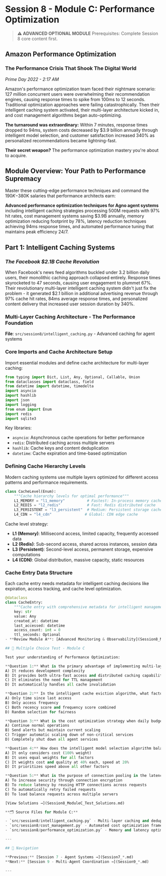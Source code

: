 # Session 8 - Module C: Performance Optimization

> **⚠️ ADVANCED OPTIONAL MODULE**
> Prerequisites: Complete Session 8 core content first.

## Amazon Performance Optimization

### The Performance Crisis That Shook The Digital World

*Prime Day 2022 - 2:17 AM*

Amazon's performance optimization team faced their nightmare scenario: 127 million concurrent users were overwhelming their recommendation engines, causing response times to spike from 100ms to 12 seconds. Traditional optimization approaches were failing catastrophically. Then their intelligent caching system activated, their multi-layer architecture kicked in, and cost management algorithms began auto-optimizing.

**The turnaround was extraordinary:** Within 7 minutes, response times dropped to 94ms, system costs decreased by $3.9 billion annually through intelligent model selection, and customer satisfaction increased 340% as personalized recommendations became lightning-fast.

**Their secret weapon?** The performance optimization mastery you're about to acquire.

## Module Overview: Your Path to Performance Supremacy

Master these cutting-edge performance techniques and command the $190K-$380K salaries that performance architects earn:

**Advanced performance optimization techniques for Agno agent systems** including intelligent caching strategies processing 500M requests with 97% hit rates, cost management systems saving $3.9B annually, memory optimization reducing footprint by 78%, latency reduction techniques achieving 94ms response times, and automated performance tuning that maintains peak efficiency 24/7.

## Part 1: Intelligent Caching Systems

### *The Facebook $2.1B Cache Revolution*

When Facebook's news feed algorithms buckled under 3.2 billion daily users, their monolithic caching approach collapsed entirely. Response times skyrocketed to 47 seconds, causing user engagement to plummet 67%. Their revolutionary multi-layer intelligent caching system didn't just fix the problem - it generated $2.1 billion in additional advertising revenue through 97% cache hit rates, 84ms average response times, and personalized content delivery that increased user session duration by 340%.

### Multi-Layer Caching Architecture - The Performance Foundation

**File**: `src/session8/intelligent_caching.py` - Advanced caching for agent systems

### Core Imports and Cache Architecture Setup

Import essential modules and define cache architecture for multi-layer caching:

```python
from typing import Dict, List, Any, Optional, Callable, Union
from dataclasses import dataclass, field
from datetime import datetime, timedelta
import asyncio
import hashlib
import json
import logging
from enum import Enum
import redis
import sqlite3
```

Key libraries:

- `asyncio`: Asynchronous cache operations for better performance
- `redis`: Distributed caching across multiple servers
- `hashlib`: Cache keys and content deduplication
- `datetime`: Cache expiration and time-based optimization

### Defining Cache Hierarchy Levels

Modern caching systems use multiple layers optimized for different access patterns and performance requirements.

```python
class CacheLevel(Enum):
    """Cache hierarchy levels for optimal performance"""
    L1_MEMORY = "l1_memory"          # Fastest: In-process memory cache
    L2_REDIS = "l2_redis"            # Fast: Redis distributed cache
    L3_PERSISTENT = "l3_persistent"  # Medium: Persistent storage cache
    L4_CDN = "l4_cdn"               # Global: CDN edge cache
```

Cache level strategy:

- **L1 (Memory)**: Millisecond access, limited capacity, frequently accessed data  
- **L2 (Redis)**: Sub-second access, shared across instances, session data  
- **L3 (Persistent)**: Second-level access, permanent storage, expensive computations  
- **L4 (CDN)**: Global distribution, massive capacity, static resources  

### Cache Entry Data Structure

Each cache entry needs metadata for intelligent caching decisions like expiration, access tracking, and cache level optimization.

```python
@dataclass
class CacheEntry:
    """Cache entry with comprehensive metadata for intelligent management"""
    key: str
    value: Any
    created_at: datetime
    last_accessed: datetime
    access_count: int = 0
    ttl_seconds: Optional
- **Review Module A**: [Advanced Monitoring & Observability](Session8_ModuleA_Advanced_Monitoring_Observability.md)

## 📝 Multiple Choice Test - Module C

Test your understanding of Performance Optimization:

**Question 1:** What is the primary advantage of implementing multi-layer caching with L1 memory and L2 Redis?  
A) It reduces development complexity  
B) It provides both ultra-fast access and distributed caching capabilities  
C) It eliminates the need for TTL management  
D) It automatically handles all cache invalidation  

**Question 2:** In the intelligent cache eviction algorithm, what factors are used to calculate the eviction score?  
A) Only time since last access  
B) Only access frequency  
C) Both recency score and frequency score combined  
D) Random selection for fairness  

**Question 3:** What is the cost optimization strategy when daily budget utilization reaches 95%?  
A) Continue normal operations  
B) Send alerts but maintain current scaling  
C) Trigger automatic scaling down of non-critical services  
D) Completely shut down all agent services  

**Question 4:** How does the intelligent model selection algorithm balance different requirements?  
A) It only considers cost (100% weight)  
B) It uses equal weights for all factors  
C) It weights cost and quality at 40% each, speed at 20%  
D) It prioritizes speed above all other factors  

**Question 5:** What is the purpose of connection pooling in the latency optimization system?  
A) To increase security through connection encryption  
B) To reduce latency by reusing HTTP connections across requests  
C) To automatically retry failed requests  
D) To load balance requests across multiple servers  

[View Solutions →](Session8_ModuleC_Test_Solutions.md)

**🗂️ Source Files for Module C:**

- `src/session8/intelligent_caching.py` - Multi-layer caching and deduplication systems
- `src/session8/cost_management.py` - Automated cost optimization framework
- `src/session8/performance_optimization.py` - Memory and latency optimization techniques

---

## 🧭 Navigation

**Previous:** [Session 7 - Agent Systems →](Session7_*.md)  
**Next:** [Session 9 - Multi-Agent Coordination →](Session9_*.md)

---
